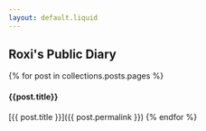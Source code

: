 ```yaml
---
layout: default.liquid
---
```

## Roxi's Public Diary

{% for post in collections.posts.pages %}
#### {{post.title}}

[{{ post.title }}]({{ post.permalink }})
{% endfor %}
